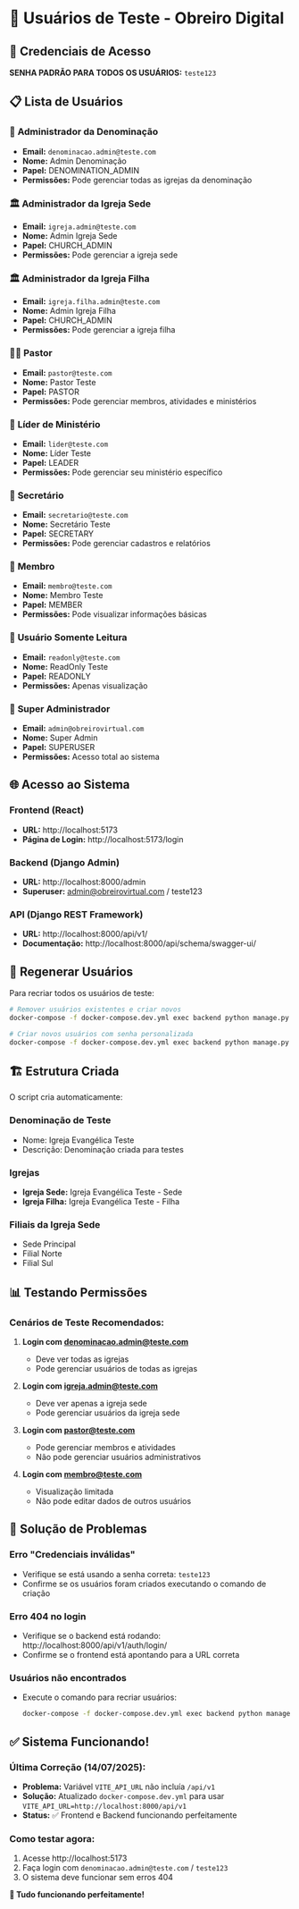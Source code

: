 # 👥 Usuários de Teste - Obreiro Digital

## 🔐 Credenciais de Acesso

**SENHA PADRÃO PARA TODOS OS USUÁRIOS:** `teste123`

## 📋 Lista de Usuários

### 🏢 **Administrador da Denominação**
- **Email:** `denominacao.admin@teste.com`
- **Nome:** Admin Denominação
- **Papel:** DENOMINATION_ADMIN
- **Permissões:** Pode gerenciar todas as igrejas da denominação

### 🏛️ **Administrador da Igreja Sede**
- **Email:** `igreja.admin@teste.com`
- **Nome:** Admin Igreja Sede
- **Papel:** CHURCH_ADMIN
- **Permissões:** Pode gerenciar a igreja sede

### 🏛️ **Administrador da Igreja Filha**
- **Email:** `igreja.filha.admin@teste.com`
- **Nome:** Admin Igreja Filha
- **Papel:** CHURCH_ADMIN
- **Permissões:** Pode gerenciar a igreja filha

### 👨‍💼 **Pastor**
- **Email:** `pastor@teste.com`
- **Nome:** Pastor Teste
- **Papel:** PASTOR
- **Permissões:** Pode gerenciar membros, atividades e ministérios

### 👥 **Líder de Ministério**
- **Email:** `lider@teste.com`
- **Nome:** Líder Teste
- **Papel:** LEADER
- **Permissões:** Pode gerenciar seu ministério específico

### 📝 **Secretário**
- **Email:** `secretario@teste.com`
- **Nome:** Secretário Teste
- **Papel:** SECRETARY
- **Permissões:** Pode gerenciar cadastros e relatórios

### 👤 **Membro**
- **Email:** `membro@teste.com`
- **Nome:** Membro Teste
- **Papel:** MEMBER
- **Permissões:** Pode visualizar informações básicas

### 👀 **Usuário Somente Leitura**
- **Email:** `readonly@teste.com`
- **Nome:** ReadOnly Teste
- **Papel:** READONLY
- **Permissões:** Apenas visualização

### 🔧 **Super Administrador**
- **Email:** `admin@obreirovirtual.com`
- **Nome:** Super Admin
- **Papel:** SUPERUSER
- **Permissões:** Acesso total ao sistema

## 🌐 Acesso ao Sistema

### Frontend (React)
- **URL:** http://localhost:5173
- **Página de Login:** http://localhost:5173/login

### Backend (Django Admin)
- **URL:** http://localhost:8000/admin
- **Superuser:** admin@obreirovirtual.com / teste123

### API (Django REST Framework)
- **URL:** http://localhost:8000/api/v1/
- **Documentação:** http://localhost:8000/api/schema/swagger-ui/

## 🔄 Regenerar Usuários

Para recriar todos os usuários de teste:

```bash
# Remover usuários existentes e criar novos
docker-compose -f docker-compose.dev.yml exec backend python manage.py create_test_users --clean

# Criar novos usuários com senha personalizada
docker-compose -f docker-compose.dev.yml exec backend python manage.py create_test_users --password=minhasenha123
```

## 🏗️ Estrutura Criada

O script cria automaticamente:

### **Denominação de Teste**
- Nome: Igreja Evangélica Teste
- Descrição: Denominação criada para testes

### **Igrejas**
- **Igreja Sede:** Igreja Evangélica Teste - Sede
- **Igreja Filha:** Igreja Evangélica Teste - Filha

### **Filiais da Igreja Sede**
- Sede Principal
- Filial Norte  
- Filial Sul

## 📊 Testando Permissões

### Cenários de Teste Recomendados:

1. **Login com denominacao.admin@teste.com**
   - Deve ver todas as igrejas
   - Pode gerenciar usuários de todas as igrejas

2. **Login com igreja.admin@teste.com**
   - Deve ver apenas a igreja sede
   - Pode gerenciar usuários da igreja sede

3. **Login com pastor@teste.com**
   - Pode gerenciar membros e atividades
   - Não pode gerenciar usuários administrativos

4. **Login com membro@teste.com**
   - Visualização limitada
   - Não pode editar dados de outros usuários

## 🐛 Solução de Problemas

### Erro "Credenciais inválidas"
- Verifique se está usando a senha correta: `teste123`
- Confirme se os usuários foram criados executando o comando de criação

### Erro 404 no login
- Verifique se o backend está rodando: http://localhost:8000/api/v1/auth/login/
- Confirme se o frontend está apontando para a URL correta

### Usuários não encontrados
- Execute o comando para recriar usuários:
  ```bash
  docker-compose -f docker-compose.dev.yml exec backend python manage.py create_test_users
  ```

## ✅ **Sistema Funcionando!**

### **Última Correção (14/07/2025):**
- **Problema:** Variável `VITE_API_URL` não incluía `/api/v1`
- **Solução:** Atualizado `docker-compose.dev.yml` para usar `VITE_API_URL=http://localhost:8000/api/v1`
- **Status:** ✅ Frontend e Backend funcionando perfeitamente

### **Como testar agora:**
1. Acesse http://localhost:5173
2. Faça login com `denominacao.admin@teste.com` / `teste123`
3. O sistema deve funcionar sem erros 404

**🎉 Tudo funcionando perfeitamente!**